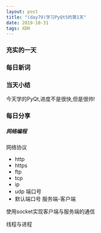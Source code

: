 ```yaml
---  
layout: post  
title: "(day79)学习PyQt5的第1天"   
date: 2019-10-31
tags: XDH    
---  
```


### 充实的一天

### 每日新词

### 当天小结
今天学的PyQt,进度不是很快,但是很帅!
### 每日分享
##### 网络编程

网络协议
- http 
- https 
- ftp 
- tcp 
- ip 
- udp
端口号
- 默认端口号
服务端-客户端

使用socket实现客户端与服务端的通信

线程与进程